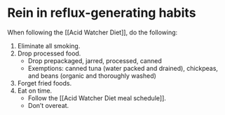 # Rein in reflux-generating habits

When following the [[Acid Watcher Diet]], do the following:

1. Eliminate all smoking.
2. Drop processed food.
   - Drop prepackaged, jarred, processed, canned
   - Exemptions: canned tuna (water packed and drained), chickpeas, and beans (organic and thoroughly washed)
1. Forget fried foods.
2. Eat on time.
   - Follow the [[Acid Watcher Diet meal schedule]].
   - Don’t overeat.

